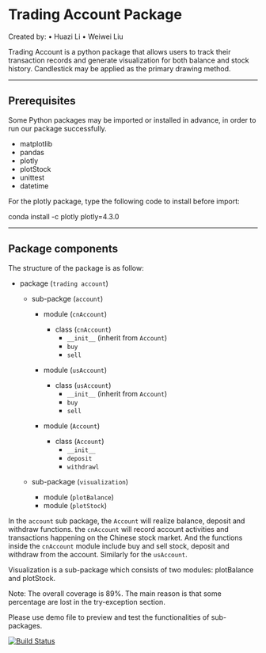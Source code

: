 
# Trading Account Package

Created by:
•	Huazi Li
•	Weiwei Liu

Trading Account is a python package that allows users to track their transaction records and generate visualization for both balance and stock history. Candlestick may be applied as the primary drawing method.
________________________________________
## Prerequisites

Some Python packages may be imported or installed in advance, in order to run our package successfully.

*	matplotlib
*	pandas
*	plotly
*	plotStock
*	unittest
* datetime

For the plotly package, type the following code to install before import:

conda install -c plotly plotly=4.3.0
________________________________________

## Package components

The structure of the package is as follow:

* package (`trading account`)

    * sub-packge (`account`)
        * module (`cnAccount`)
            * class (`cnAccount`)
                * `__init__` (inherit from `Account`)
                * `buy`
                * `sell`

        * module (`usAccount`)
            * class (`usAccount`)
                * `__init__` (inherit from `Account`)
                * `buy`
                * `sell`

        * module (`Account`)
            * class (`Account`)
                * `__init__`
                * `deposit`
                * `withdrawl`

  * sub-package (`visualization`)
       * module (`plotBalance`)
       * module (`plotStock`)

In the `account` sub package, the `Account` will realize balance, deposit and withdraw functions.  the `cnAccount` will record account activities and transactions happening on the Chinese stock market. And the functions inside the `cnAccount` module include buy and sell stock, deposit and withdraw from the account. Similarly for the `usAccount`.

Visualization is a sub-package which consists of two modules: plotBalance and plotStock.

Note: The overall coverage is 89%. The main reason is that some percentage are lost in the try-exception section.


Please use demo file to preview and test the functionalities of sub-packages.

[![Build Status](https://travis-ci.org/weiwei-liu/Data533-lab4.svg?branch=master)](https://travis-ci.org/weiwei-liu/Data533-lab4)
